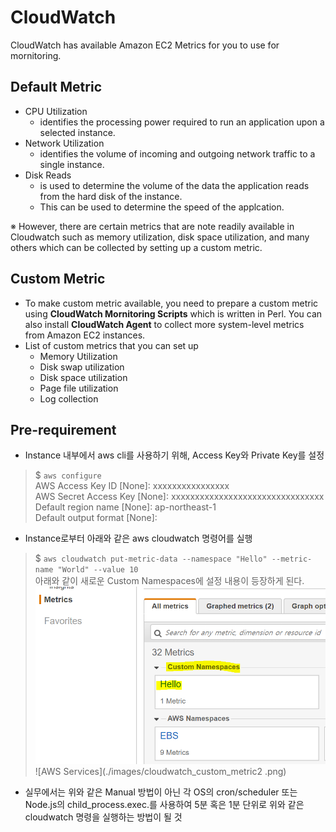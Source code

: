 CloudWatch
===
CloudWatch has available Amazon EC2 Metrics for you to use for mornitoring.

## Default Metric
- CPU Utilization
    - identifies the processing power required to run an application upon a selected instance.
- Network Utilization
    - identifies the volume of incoming and outgoing network traffic to a single instance.
- Disk Reads
    - is used to determine the volume of the data the application reads from the hard disk of the instance. 
    - This can be used to determine the speed of the applcation.  

※ However, there are certain metrics that are note readily available in Cloudwatch such as memory utilization, disk space utilization, and many others which can be collected by setting up a custom metric.

## Custom Metric
- To make custom metric available, you need to prepare a custom metric using __CloudWatch Mornitoring Scripts__ which is written in Perl. You can also install __CloudWatch Agent__ to collect more system-level metrics from Amazon EC2 instances.
- List of custom metrics that you can set up
    - Memory Utilization
    - Disk swap utilization
    - Disk space utilization
    - Page file utilization
    - Log collection

## Pre-requirement
- Instance 내부에서 aws cli를 사용하기 위해, Access Key와 Private Key를 설정  
>    $ `aws configure`  
    AWS Access Key ID [None]: xxxxxxxxxxxxxxxx  
    AWS Secret Access Key [None]: xxxxxxxxxxxxxxxxxxxxxxxxxxxxxxxx  
    Default region name [None]: ap-northeast-1  
    Default output format [None]:  
- Instance로부터 아래와 같은 aws cloudwatch 명령어를 실행
>$ `aws cloudwatch put-metric-data --namespace "Hello" --metric-name "World" --value 10`  
아래와 같이 새로운 Custom Namespaces에 설정 내용이 등장하게 된다.
![AWS Services](./images/cloudwatch_custom_metric1.png)
![AWS Services](./images/cloudwatch_custom_metric2 .png)
- 실무에서는 위와 같은 Manual 방법이 아닌 각 OS의 cron/scheduler 또는 Node.js의 child_process.exec.를 사용하여 5분 혹은 1분 단위로 위와 같은 cloudwatch 명령을 실행하는 방법이 될 것